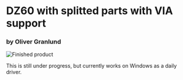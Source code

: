 # DZ60 with splitted parts with VIA support
### by Oliver Granlund

![Finished product](https://i.imgur.com/HlEo5Yg.jpg)

This is still under progress, but currently works on Windows as a daily driver.